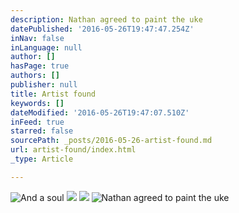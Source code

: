 ```yaml
---
description: Nathan agreed to paint the uke
datePublished: '2016-05-26T19:47:47.254Z'
inNav: false
inLanguage: null
author: []
hasPage: true
authors: []
publisher: null
title: Artist found
keywords: []
dateModified: '2016-05-26T19:47:07.510Z'
inFeed: true
starred: false
sourcePath: _posts/2016-05-26-artist-found.md
url: artist-found/index.html
_type: Article

---
```

![And a soul](https://the-grid-user-content.s3-us-west-2.amazonaws.com/08955c79-e4eb-4243-b563-63a189106b1f.jpg)
![](https://the-grid-user-content.s3-us-west-2.amazonaws.com/b1c35f0a-ff89-4731-bb3b-cab9f0920488.jpg)
![](https://the-grid-user-content.s3-us-west-2.amazonaws.com/1ec69947-a58a-4a42-8316-edbdd0ffbc28.jpg)
![Nathan agreed to paint the uke](https://the-grid-user-content.s3-us-west-2.amazonaws.com/5f809697-0b16-4420-b787-512a2ed88a75.jpg)
